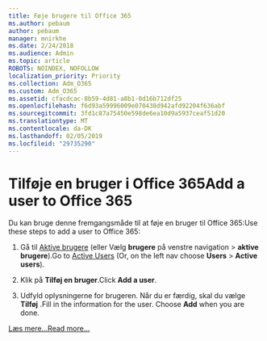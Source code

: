 ```yaml
---
title: Føje brugere til Office 365
ms.author: pebaum
author: pebaum
manager: mnirkhe
ms.date: 2/24/2018
ms.audience: Admin
ms.topic: article
ROBOTS: NOINDEX, NOFOLLOW
localization_priority: Priority
ms.collection: Adm_O365
ms.custom: Adm_O365
ms.assetid: cfacdcac-8b59-4d81-a8b1-0d16b712df25
ms.openlocfilehash: f6d93a59996009e070438d942afd92204f636abf
ms.sourcegitcommit: 3fd1c87a75450e598de6ea10d9a5937ceaf51d20
ms.translationtype: MT
ms.contentlocale: da-DK
ms.lasthandoff: 02/05/2019
ms.locfileid: "29735290"
---
```

# <a name="add-a-user-to-office-365"></a><span data-ttu-id="66d35-102">Tilføje en bruger i Office 365</span><span class="sxs-lookup"><span data-stu-id="66d35-102">Add a user to Office 365</span></span>

<span data-ttu-id="66d35-103">Du kan bruge denne fremgangsmåde til at føje en bruger til Office 365:</span><span class="sxs-lookup"><span data-stu-id="66d35-103">Use these steps to add a user to Office 365:</span></span>
  
1. <span data-ttu-id="66d35-104">Gå til [Aktive brugere](https://portal.office.com/adminportal/home.aspx#/users) (eller Vælg **brugere** på venstre navigation \> **aktive brugere**).</span><span class="sxs-lookup"><span data-stu-id="66d35-104">Go to [Active Users](https://portal.office.com/adminportal/home.aspx#/users) (Or, on the left nav choose **Users** \> **Active users**).</span></span>
    
2. <span data-ttu-id="66d35-105">Klik på **Tilføj en bruger**.</span><span class="sxs-lookup"><span data-stu-id="66d35-105">Click **Add a user**.</span></span>
    
3. <span data-ttu-id="66d35-p101">Udfyld oplysningerne for brugeren. Når du er færdig, skal du vælge **Tilføj** .</span><span class="sxs-lookup"><span data-stu-id="66d35-p101">Fill in the information for the user. Choose **Add** when you are done.</span></span> 
    
[<span data-ttu-id="66d35-108">Læs mere...</span><span class="sxs-lookup"><span data-stu-id="66d35-108">Read more...</span></span>](https://support.office.com/article/1970f7d6-03b5-442f-b385-5880b9c256ec)
  

